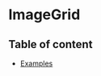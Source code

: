 # ImageGrid <Badges :texts="badges" />

<script setup>
  import pkg from '@studiometa/ui/organisms/ImageGrid/package.json';
  const badges = [`v${pkg.version}`, 'Twig'];
</script>

## Table of content

- [Examples](./examples)
